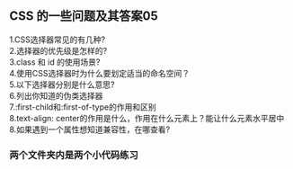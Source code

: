 ## CSS 的一些问题及其答案05

1.CSS选择器常见的有几种?<br>
2.选择器的优先级是怎样的?<br>
3.class 和 id 的使用场景?<br>
4.使用CSS选择器时为什么要划定适当的命名空间？<br>
5.以下选择器分别是什么意思?<br>
6.列出你知道的伪类选择器<br>
7.:first-child和:first-of-type的作用和区别<br>
8.text-align: center的作用是什么，作用在什么元素上？能让什么元素水平居中<br>
8.如果遇到一个属性想知道兼容性，在哪查看?<br>

### 两个文件夹内是两个小代码练习